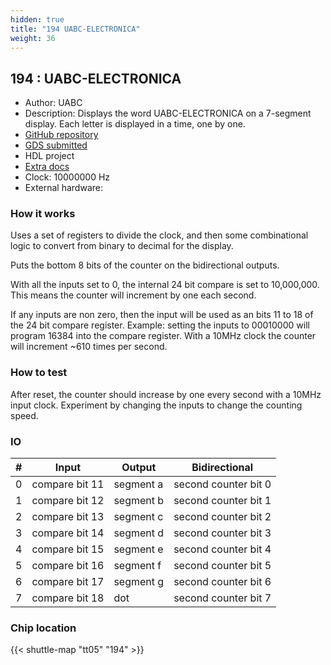 ```yaml
---
hidden: true
title: "194 UABC-ELECTRONICA"
weight: 36
---
```


## 194 : UABC-ELECTRONICA

* Author: UABC
* Description: Displays the word UABC-ELECTRONICA on a 7-segment display. Each letter is displayed in a time, one by one.
* [GitHub repository](https://github.com/rogeermv/UABC_ELECTRONICA_2023)
* [GDS submitted](https://github.com/rogeermv/UABC_ELECTRONICA_2023/actions/runs/6715336979)
* HDL project
* [Extra docs]()
* Clock: 10000000 Hz
* External hardware: 



### How it works

Uses a set of registers to divide the clock, and then some combinational logic
to convert from binary to decimal for the display.

Puts the bottom 8 bits of the counter on the bidirectional outputs.

With all the inputs set to 0, the internal 24 bit compare is set to 10,000,000. This means the
counter will increment by one each second.

If any inputs are non zero, then the input will be used as an bits 11 to 18 of the 24 bit compare register.
Example: setting the inputs to 00010000 will program 16384 into the compare register.
With a 10MHz clock the counter will increment ~610 times per second.


### How to test

After reset, the counter should increase by one every second with a 10MHz input clock.
Experiment by changing the inputs to change the counting speed.


### IO

| # | Input        | Output       | Bidirectional      |
|---|--------------|--------------| -------------------|
| 0 | compare bit 11  | segment a | second counter bit 0 |
| 1 | compare bit 12  | segment b | second counter bit 1 |
| 2 | compare bit 13  | segment c | second counter bit 2 |
| 3 | compare bit 14  | segment d | second counter bit 3 |
| 4 | compare bit 15  | segment e | second counter bit 4 |
| 5 | compare bit 16  | segment f | second counter bit 5 |
| 6 | compare bit 17  | segment g | second counter bit 6 |
| 7 | compare bit 18  | dot | second counter bit 7 |

### Chip location

{{< shuttle-map "tt05" "194" >}}
